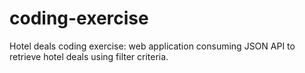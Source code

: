# coding-exercise
Hotel deals coding exercise: web application consuming JSON API to retrieve hotel deals using filter criteria. 
